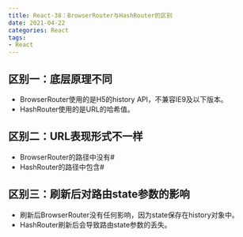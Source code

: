 ```yaml
---
title: React-38：BrowserRouter与HashRouter的区别
date: 2021-04-22
categories: React
tags: 
- React
---
```

## 区别一：底层原理不同
* BrowserRouter使用的是H5的history API，不兼容IE9及以下版本。
* HashRouter使用的是URL的哈希值。

## 区别二：URL表现形式不一样
* BrowserRouter的路径中没有#
* HashRouter的路径中包含#

## 区别三：刷新后对路由state参数的影响
* 刷新后BrowserRouter没有任何影响，因为state保存在history对象中。
* HashRouter刷新后会导致路由state参数的丢失。